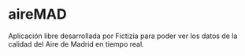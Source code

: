 # aireMAD
Aplicación libre desarrollada por Fictizia para poder ver los datos de la calidad del Aire de Madrid en tiempo real.

